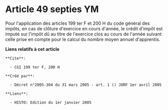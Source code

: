 # Article 49 septies YM

Pour l'application des articles 199 ter F et 200 H du code général des impôts, en cas de clôture d'exercice en cours d'année,
le crédit d'impôt est imputé sur l'impôt dû au titre de l'exercice clos au cours de l'année suivant celle prise en compte
pour le calcul du nombre moyen annuel d'apprentis.

**Liens relatifs à cet article**

	**Cite**:

	  - CGI 199 ter F, 200 H

	**Créé par**:

	  - Décret n°2005-304 du 31 mars 2005 - art. 1 () JORF 1er avril 2005

	**Liens**:

	  - HISTO: Edition du 1er janvier 2005
